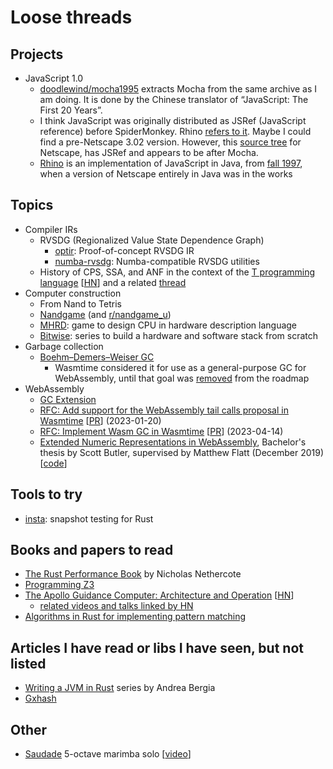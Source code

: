 # Loose threads

## Projects

- JavaScript 1.0
  - [doodlewind/mocha1995](https://github.com/doodlewind/mocha1995) extracts
    Mocha from the same archive as I am doing. It is done by the Chinese
    translator of “JavaScript: The First 20 Years”.
  - I think JavaScript was originally distributed as JSRef (JavaScript
    reference) before SpiderMonkey. Rhino [refers to it](https://web.mit.edu/javascript/arch/i386_rh9/build/README.html).
    Maybe I could find a pre-Netscape 3.02 version. However, this [source tree](https://github.com/zii/netscape/tree/master/js/ref)
    for Netscape, has JSRef and appears to be after Mocha.
  - [Rhino](https://web.mit.edu/javascript/doc/rhino/index.html) is an
    implementation of JavaScript in Java, from [fall 1997](https://web.mit.edu/javascript/doc/rhino/history.html),
    when a version of Netscape entirely in Java was in the works

## Topics

- Compiler IRs
  - RVSDG (Regionalized Value State Dependence Graph)
    - [optir](https://github.com/jameysharp/optir): Proof-of-concept RVSDG IR
    - [numba-rvsdg](https://github.com/numba/numba-rvsdg): Numba-compatible
      RVSDG utilities
  - History of CPS, SSA, and ANF in the context of the [T programming language](https://paulgraham.com/thist.html)
    [[HN](https://news.ycombinator.com/item?id=36732335)] and a related [thread](https://langdev.stackexchange.com/questions/2079/what-are-the-disadvantages-of-using-cps-form)
- Computer construction
  - From Nand to Tetris
  - [Nandgame](https://nandgame.com/) (and [r/nandgame_u](https://www.reddit.com/r/nandgame_u))
  - [MHRD](https://steamcommunity.com/app/576030): game to design CPU in
    hardware description language
  - [Bitwise](https://github.com/pervognsen/bitwise): series to build a hardware
    and software stack from scratch
- Garbage collection
  - [Boehm–Demers–Weiser GC](https://www.hboehm.info/gc/)
    - Wasmtime considered it for use as a general-purpose GC for WebAssembly,
      until that goal was [removed](https://github.com/bytecodealliance/rfcs/commit/b678bf4796851e19ebc41c88c90f76cd0ecd9fb1)
      from the roadmap
- WebAssembly
  - [GC Extension](https://github.com/WebAssembly/gc/blob/main/proposals/gc/Overview.md)
  - [RFC: Add support for the WebAssembly tail calls proposal in Wasmtime](https://github.com/bytecodealliance/rfcs/blob/main/accepted/tail-calls.md)
    [[PR](https://github.com/bytecodealliance/rfcs/pull/29)] (2023-01-20)
  - [RFC: Implement Wasm GC in Wasmtime](https://github.com/bytecodealliance/rfcs/blob/main/accepted/wasm-gc.md)
    [[PR](https://github.com/bytecodealliance/rfcs/pull/31)] (2023-04-14)
  - [Extended Numeric Representations in WebAssembly](https://www-old.cs.utah.edu/docs/techreports/2019/pdf/UUCS-19-009.pdf),
    Bachelor's thesis by Scott Butler, supervised by Matthew Flatt
    (December 2019) [[code](https://github.com/ScottButler87/ExtendedNumerics)]

## Tools to try

- [insta](https://github.com/mitsuhiko/insta): snapshot testing for Rust

## Books and papers to read

- [The Rust Performance Book](https://nnethercote.github.io/perf-book/)
  by Nicholas Nethercote
- [Programming Z3](https://theory.stanford.edu/~nikolaj/programmingz3.html)
- [The Apollo Guidance Computer: Architecture and Operation](http://www.apolloguidancecomputer.com/)
  [[HN](https://news.ycombinator.com/item?id=38245884)]
  - [related videos and talks linked by HN](https://news.ycombinator.com/item?id=38244927)
- [Algorithms in Rust for implementing pattern matching](https://github.com/yorickpeterse/pattern-matching-in-rust)

## Articles I have read or libs I have seen, but not listed

- [Writing a JVM in Rust](https://andreabergia.com/blog/2023/07/i-have-written-a-jvm-in-rust/)
  series by Andrea Bergia
- [Gxhash](https://github.com/ogxd/gxhash)

## Other

- [Saudade](https://www.joeyengmusic.com/shop/p/saudade-for-solo-marimba-5-oct)
  5-octave marimba solo
  [[video](https://www.youtube.com/watch?v=1AJPM_rIvMQ)]
